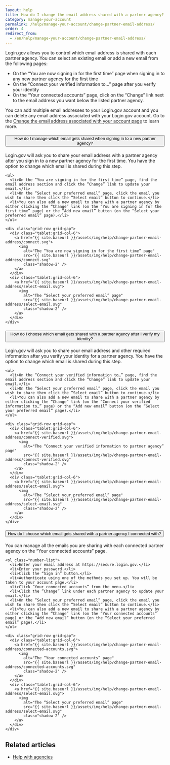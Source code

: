 ```yaml
---
layout: help
title: How do I change the email address shared with a partner agency?
category: manage-your-account
permalink: /help/manage-your-account/change-partner-email-address/
order: 4
redirect_from:
  - /en/help/manage-your-account/change-partner-email-address/
---
```


Login.gov allows you to control which email address is shared with each partner agency. You can select an existing email or add a new email from the following pages:

- On the “You are now signing in for the first time” page when signing in to any new partner agency for the first time
- On the “Connect your verified information to…” page after you verify your identity
- On the “Your connected accounts” page, click on the “Change” link next to the email address you want below the listed partner agency.

You can add multiple email addresses to your Login.gov account and you can delete any email address associated with your Login.gov account. Go to the [Change the email address associated with your account page](help/manage-your-account/change-your-email-address/) to learn more.

<div class="usa-accordion usa-accordion--bordered margin-y-4">
  <h4 class="usa-accordion__heading">
    <button
      type="button"
      class="usa-accordion__button"
      aria-expanded="true"
      aria-controls="b-a1"
    >
      How do I manage which email gets shared when signing in to a new partner agency?
    </button>
  </h4>
  <div id="b-a1" class="usa-accordion__content usa-prose">
    <p>Login.gov will ask you to share your email address with a partner agency after you sign in to a new partner agency for the first time. You have the option to change which email is shared during this step.</p>

    <ul>
      <li>On the “You are signing in for the first time” page, find the email address section and click the ”Change” link to update your email.</li>
      <li>On the “Select your preferred email” page, click the email you wish to share then click the “Select email” button to continue.</li>
      <li>You can also add a new email to share with a partner agency by either clicking the “Change” link (on the “You are signing in for the first time” page) or the “Add new email” button (on the “Select your preferred email” page).</li>
    </ul>

    <div class="grid-row grid-gap">
      <div class="tablet:grid-col-6">
        <a href="{{ site.baseurl }}/assets/img/help/change-partner-email-address/connect.svg">
          <img
            alt="The “You are now signing in for the first time” page"
            src="{{ site.baseurl }}/assets/img/help/change-partner-email-address/connect.svg"
            class="shadow-2" />
        </a>
      </div>
      <div class="tablet:grid-col-6">
        <a href="{{ site.baseurl }}/assets/img/help/change-partner-email-address/select-email.svg">
          <img
            alt="The “Select your preferred email” page"
            src="{{ site.baseurl }}/assets/img/help/change-partner-email-address/select-email.svg"
            class="shadow-2" />
        </a>
      </div>
    </div>    
  </div>
</div>

<div class="usa-accordion usa-accordion--bordered margin-y-4">
  <h4 class="usa-accordion__heading">
    <button
      type="button"
      class="usa-accordion__button"
      aria-expanded="true"
      aria-controls="b-a2"
    >
      How do I choose which email gets shared with a partner agency after I verify my identity?
    </button>
  </h4>
  <div id="b-a2" class="usa-accordion__content usa-prose">
    <p>Login.gov will ask you to share your email address and other required information after you verify your identity for a partner agency. You have the option to change which email is shared during this step.</p>

    <ul>
      <li>On the “Connect your verified information to…” page, find the email address section and click the ”Change” link to update your email.</li>
      <li>On the “Select your preferred email” page, click the email you wish to share then click the “Select email” button to continue.</li>
      <li>You can also add a new email to share with a partner agency by either clicking the “Change” link (on the “Connect your verified information to…” page) or the “Add new email” button (on the “Select your preferred email” page).</li>
    </ul>

    <div class="grid-row grid-gap">
      <div class="tablet:grid-col-6">
        <a href="{{ site.baseurl }}/assets/img/help/change-partner-email-address/connect-verified.svg">
          <img
            alt="The “Connect your verified information to partner agency” page"
            src="{{ site.baseurl }}/assets/img/help/change-partner-email-address/connect-verified.svg"
            class="shadow-2" />
        </a>
      </div>
      <div class="tablet:grid-col-6">
        <a href="{{ site.baseurl }}/assets/img/help/change-partner-email-address/select-email.svg">
          <img
            alt="The “Select your preferred email” page"
            src="{{ site.baseurl }}/assets/img/help/change-partner-email-address/select-email.svg"
            class="shadow-2" />
        </a>
      </div>
    </div>   
  </div>
</div>

<div class="usa-accordion usa-accordion--bordered margin-y-4">
  <h4 class="usa-accordion__heading">
    <button
      type="button"
      class="usa-accordion__button"
      aria-expanded="true"
      aria-controls="b-a3"
    >
      How do I choose which email gets shared with a partner agency I connected with?
    </button>
  </h4>
  <div id="b-a3" class="usa-accordion__content usa-prose">
    <p>You can manage all the emails you are sharing with each connected partner agency on the “Your connected accounts” page.</p>

    <ol class="number-list">
      <li>Enter your email address at https://secure.login.gov.</li>
      <li>Enter your password.</li>
      <li>Click the “Sign in” button.</li>
      <li>Authenticate using one of the methods you set up. You will be taken to your account page.</li>
      <li>Click “Your connected accounts” from the menu.</li>
      <li>Click the ”Change” link under each partner agency to update your email.</li>
      <li>On the “Select your preferred email” page, click the email you wish to share then click the “Select email” button to continue.</li>
      <li>You can also add a new email to share with a partner agency by either clicking the “Change” link (on the “Your connected accounts” page) or the “Add new email” button (on the “Select your preferred email” page).</li>
    </ol>

    <div class="grid-row grid-gap">
      <div class="tablet:grid-col-6">
        <a href="{{ site.baseurl }}/assets/img/help/change-partner-email-address/connected-accounts.svg">
          <img
            alt="The “Your connected accounts” page"
            src="{{ site.baseurl }}/assets/img/help/change-partner-email-address/connected-accounts.svg"
            class="shadow-2" />
        </a>
      </div>
      <div class="tablet:grid-col-6">
        <a href="{{ site.baseurl }}/assets/img/help/change-partner-email-address/select-email.svg">
          <img
            alt="The “Select your preferred email” page"
            src="{{ site.baseurl }}/assets/img/help/change-partner-email-address/select-email.svg"
            class="shadow-2" />
        </a>
      </div>
    </div>   
  </div>
</div>

## Related articles

* [Help with agencies](#)
